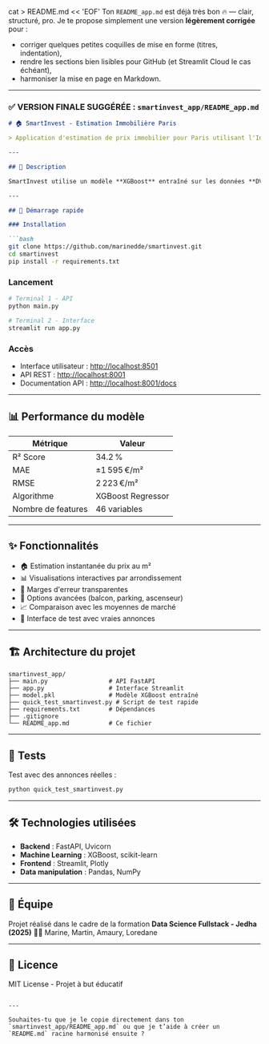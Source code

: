 cat > README.md << 'EOF'
Ton `README_app.md` est déjà très bon 🔥 — clair, structuré, pro. Je te propose simplement une version **légèrement corrigée** pour :

* corriger quelques petites coquilles de mise en forme (titres, indentation),
* rendre les sections bien lisibles pour GitHub (et Streamlit Cloud le cas échéant),
* harmoniser la mise en page en Markdown.

---

### ✅ VERSION FINALE SUGGÉRÉE : `smartinvest_app/README_app.md`

````markdown
# 🏠 SmartInvest - Estimation Immobilière Paris

> Application d'estimation de prix immobilier pour Paris utilisant l'Intelligence Artificielle

---

## 🎯 Description

SmartInvest utilise un modèle **XGBoost** entraîné sur les données **DVF** pour estimer le prix au m² des biens immobiliers parisiens en temps réel.

---

## 🚀 Démarrage rapide

### Installation

```bash
git clone https://github.com/marinedde/smartinvest.git
cd smartinvest
pip install -r requirements.txt
````

### Lancement

```bash
# Terminal 1 - API
python main.py

# Terminal 2 - Interface
streamlit run app.py
```

### Accès

* Interface utilisateur : [http://localhost:8501](http://localhost:8501)
* API REST : [http://localhost:8001](http://localhost:8001)
* Documentation API : [http://localhost:8001/docs](http://localhost:8001/docs)

---

## 📊 Performance du modèle

| Métrique           | Valeur            |
| ------------------ | ----------------- |
| R² Score           | 34.2 %            |
| MAE                | ±1 595 €/m²       |
| RMSE               | 2 223 €/m²        |
| Algorithme         | XGBoost Regressor |
| Nombre de features | 46 variables      |

---

## ✨ Fonctionnalités

* 🏠 Estimation instantanée du prix au m²
* 📊 Visualisations interactives par arrondissement
* 🎯 Marges d'erreur transparentes
* 🔧 Options avancées (balcon, parking, ascenseur)
* 📈 Comparaison avec les moyennes de marché
* 🧪 Interface de test avec vraies annonces

---

## 🏗️ Architecture du projet

```
smartinvest_app/
├── main.py                 # API FastAPI
├── app.py                  # Interface Streamlit
├── model.pkl               # Modèle XGBoost entraîné
├── quick_test_smartinvest.py # Script de test rapide
├── requirements.txt        # Dépendances
├── .gitignore
└── README_app.md           # Ce fichier
```

---

## 🧪 Tests

Test avec des annonces réelles :

```bash
python quick_test_smartinvest.py
```

---

## 🛠️ Technologies utilisées

* **Backend** : FastAPI, Uvicorn
* **Machine Learning** : XGBoost, scikit-learn
* **Frontend** : Streamlit, Plotly
* **Data manipulation** : Pandas, NumPy

---

## 👥 Équipe

Projet réalisé dans le cadre de la formation **Data Science Fullstack - Jedha (2025)**
👩‍💻 Marine, Martin, Amaury, Loredane

---

## 📄 Licence

MIT License - Projet à but éducatif

```

---

Souhaites-tu que je le copie directement dans ton `smartinvest_app/README_app.md` ou que je t’aide à créer un `README.md` racine harmonisé ensuite ?
```
